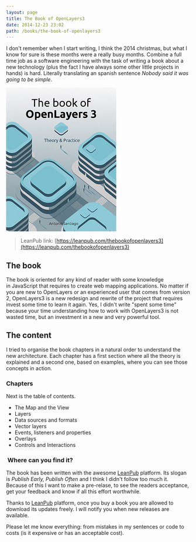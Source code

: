 ```yaml
---
layout: page
title: The Book of OpenLayers3
date: 2014-12-23 23:02
path: /books/the-book-of-openlayers3
---
```


I don't remember when I start writing, I think the 2014 christmas, but what I know for sure is these months were a really busy months. Combine a full time job as a software engineering with the task of writing a book about a new technology (plus the fact I have always some other little projects in hands) is hard. Literally translating an spanish sentence _Nobody said it was going to be simple_.

[![thebookofopenlayers3](../../blog/images/thebookofopenlayers3.jpeg)](https://leanpub.com/thebookofopenlayers3)

> LeanPub link: [https://leanpub.com/thebookofopenlayers3](https://leanpub.com/thebookofopenlayers3)

## The book

The book is oriented for any kind of reader with some knowledge in JavaScript that requires to create web mapping applications. No matter if you are new to OpenLayers or an experienced user that comes from version 2, OpenLayers3 is a new redesign and rewrite of the project that requires invest some time to learn it again. Yes, I didn't write "spent some time" because your time understanding how to work with OpenLayers3 is not wasted time, but an investment in a new and very powerful tool.

## The content

I tried to organise the book chapters in a natural order to understand the new architecture. Each chapter has a first section where all the theory is explained and a second one, based on examples, where you can see those concepts in action.

### Chapters

Next is the table of contents.

*   The Map and the View
*   Layers
*   Data sources and formats
*   Vector layers
*   Events, listeners and properties
*   Overlays
*   Controls and Interactions

###  Where can you find it?

The book has been written with the awesome [LeanPub](https://leanpub.com/) platform. Its slogan is _Publish Early, Publish Often_ and I think I didn't follow too much it. Because of this I want to make a pre-relase, to see the readers acceptance, get your feedback and know if all this effort worthwhile.

Thanks to [LeanPub](https://leanpub.com/) platform, once you buy a book you are allowed to download its updates freely. I will notify you when new releases are available.

Please let me know everything: from mistakes in my sentences or code to costs (is it expensive or has an acceptable cost).
